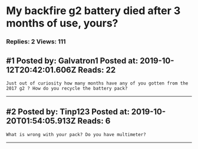# My backfire g2 battery died after 3 months of use, yours?

### Replies: 2 Views: 111

## \#1 Posted by: Galvatron1 Posted at: 2019-10-12T20:42:01.606Z Reads: 22

```
Just out of curiosity how many months have any of you gotten from the 2017 g2 ? How do you recycle the battery pack?
```

---
## \#2 Posted by: Tinp123 Posted at: 2019-10-20T01:54:05.913Z Reads: 6

```
What is wrong with your pack? Do you have multimeter?
```

---
